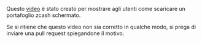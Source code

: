 Questo [video](https://twitter.com/iansagstette/status/1541197985010405381) è stato creato per mostrare agli utenti come scaricare un portafoglio zcash schermato.

Se si ritiene che questo video non sia corretto in qualche modo, si prega di inviare una pull request spiegandone il motivo.